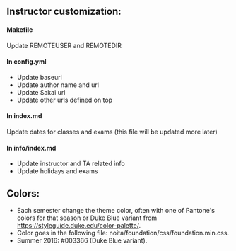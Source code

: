 ## Instructor customization:

#### Makefile

Update REMOTEUSER and REMOTEDIR

#### In config.yml

* Update baseurl
* Update author name and url
* Update Sakai url
* Update other urls defined on top

#### In index.md

Update dates for classes and exams (this file will be updated more later)

#### In info/index.md

* Update instructor and TA related info
* Update holidays and exams

## Colors:

* Each semester change the theme color, often with one of Pantone's colors 
for that season or Duke Blue variant from https://styleguide.duke.edu/color-palette/.
* Color goes in the following file: noita/foundation/css/foundation.min.css. 
* Summer 2016: #003366 (Duke Blue variant).